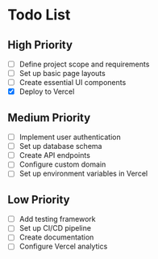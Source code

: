 # Todo List

## High Priority
- [ ] Define project scope and requirements
- [ ] Set up basic page layouts
- [ ] Create essential UI components
- [x] Deploy to Vercel

## Medium Priority
- [ ] Implement user authentication
- [ ] Set up database schema
- [ ] Create API endpoints
- [ ] Configure custom domain
- [ ] Set up environment variables in Vercel

## Low Priority
- [ ] Add testing framework
- [ ] Set up CI/CD pipeline
- [ ] Create documentation
- [ ] Configure Vercel analytics 